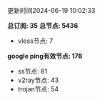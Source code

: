 更新时间2024-06-19 10:02:33

**总订阅: 35**
**总节点: 5436**
- vless节点: 7

**google ping有效节点: 178**
- ss节点: 81
- v2ray节点: 43
- trojan节点: 54
